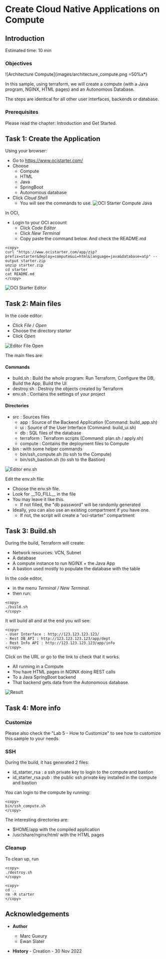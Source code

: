 
# Create Cloud Native Applications on Compute

## Introduction

Estimated time: 10 min

### Objectives

![Architecture Compute](images/architecture_compute.png =50%x*)

In this sample, using terraform, we will create a compute (with a Java program, NGINX, HTML pages) and an Autonomous Database. 

The steps are identical for all other user interfaces, backends or database.

### Prerequisites

Please read the chapter: Introduction and Get Started.

## Task 1: Create the Application

Using your browser:
- Go to https://www.ocistarter.com/
- Choose 
  - Compute
  - HTML
  - Java
  - SpringBoot
  - Autonomous database
- Click *Cloud Shell*
  - You will see the commands to use.
![OCI Starter Compute Java](images/starter-compute-java.png)

In OCI,
- Login to your OCI account
  - Click *Code Editor*
  - Click *New Terminal*
  - Copy paste the command below. And check the README.md

```
<copy>
curl "https://www.ocistarter.com/app/zip?prefix=starter&deploy=compute&ui=html&language=java&database=atp" --output starter.zip
unzip starter.zip
cd starter
cat README.md
</copy>
```
![OCI Starter Editor](images/starter-editor.png)

## Task 2: Main files

In the code editor:
- Click *File* / *Open*
- Choose the directory *starter*
- Click *Open*

![Editor File Open](images/starter-compute-dir.png)

The main files are:

#### Commands
- build.sh      : Build the whole program: Run Terraform, Configure the DB, Build the App, Build the UI
- destroy.sh    : Destroy the objects created by Terraform
- env.sh        : Contains the settings of your project

#### Directories
- src           : Sources files
    - app         : Source of the Backend Application (Command: build_app.sh)
    - ui          : Source of the User Interface (Command: build_ui.sh)
    - db          : SQL files of the database
    - terraform   : Terraform scripts (Command: plan.sh / apply.sh)
    - compute     : Contains the deployment files to Compute
- bin           : with some helper commands
    - bin/ssh\_compute.sh (to ssh to the Compute)
    - bin/ssh\_bastion.sh (to ssh to the Bastion)

![Editor env.sh](images/starter-compute-env.png)

Edit the env.sh file:
- Choose the env.sh file.
- Look for \_\_TO_FILL\_\_ in the file
- You may leave it like this.
    - If not filled, the "db password" will be randomly generated
- Ideally, you can also use an existing compartment if you have one. 
    - If not, the script will create a "oci-starter" compartment

## Task 3: Build.sh

During the build, Terraform will create:
- Network resources: VCN, Subnet
- A database
- A compute instance to run NGINX + the Java App
- A bastion used mostly to populate the database with the table

In the code editor, 
- in the menu *Terminal / New Terminal*. 
- then run:
```
<copy>
./build.sh
</copy>
```

It will build all and at the end you will see:
```
<copy>
- User Interface : http://123.123.123.123/
- Rest DB API : http://123.123.123.123/app/dept
- Rest Info API : http://123.123.123.123/app/info
</copy>
```

Click on the URL or go to the link to check that it works.
- All running in a Compute 
- You have HTML pages in NGINX doing REST calls 
- To a Java SpringBoot backend
- That backend gets data from the Autonomous database. 

![Result](images/starter-compute-result.png)

## Task 4: More info

### Customize

Please also check the  "Lab 5 - How to Customize" to see how to customize this sample to your needs

### SSH

During the build, it has generated 2 files:
- id\_starter\_rsa : a ssh private key to login to the compute and bastion
- id\_starter\_rsa.pub : the public ssh private key installed in the compute and bastion

You can login to the compute by running:
```
<copy>
bin/ssh_compute.sh
</copy>
```

The interesting directories are:
- $HOME/app with the compiled application
- /usr/share/nginx/html/ with the HTML pages

### Cleanup

To clean up, run 
```
<copy>
./destroy.sh
</copy>
```

```
<copy>
cd ..
rm -R starter
</copy>
```

## Acknowledgements

- **Author**
    - Marc Gueury
    - Ewan Slater

- **History** - Creation - 30 Nov 2022

